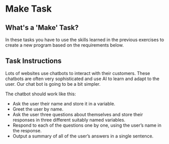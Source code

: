 # Make Task

## What's a 'Make' Task?

In these tasks you have to use the skills learned in the previous exercises to create a new program based on the requirements below.

## Task Instructions

Lots of websites use chatbots to interact with their customers.  These chatbots are often very sophisticated and use AI to learn and adapt to the user.  Our chat bot is going to be a bit simpler.
 
The chatbot should work like this:
 
- Ask the user their name and store it in a variable.
- Greet the user by name.
- Ask the user three questions about themselves and store their responses in three different suitably named variables.
- Respond to each of the questions one by one, using the user’s name in the response.
- Output a summary of all of the user’s answers in a single sentence.